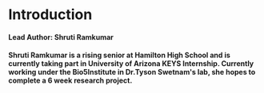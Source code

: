 
# Introduction
#### Lead Author: Shruti Ramkumar
#### Shruti Ramkumar is a rising senior at Hamilton High School and is currently taking part in University of Arizona KEYS Internship. Currently working under the Bio5Institute in Dr.Tyson Swetnam's lab, she hopes to complete a 6 week research project. 
